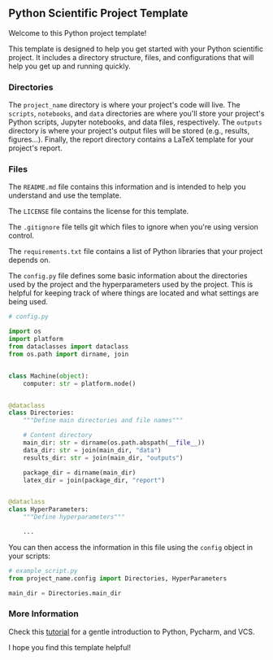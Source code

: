 ## Python Scientific Project Template

Welcome to this Python project template!

This template is designed to help you get started with your Python scientific project. It includes a directory structure, files, and configurations that will help you get up and running quickly.

### Directories
The `project_name` directory is where your project's code will live. The `scripts`, `notebooks`, and `data` directories are where you'll store your project's Python scripts, Jupyter notebooks, and data files, respectively. The `outputs` directory is where your project's output files will be stored (e.g., results, figures...). Finally, the report directory contains a LaTeX template for your project's report.

### Files
The `README.md` file contains this information and is intended to help you understand and use the template.

The `LICENSE` file contains the license for this template.

The `.gitignore` file tells git which files to ignore when you're using version control.

The `requirements.txt` file contains a list of Python libraries that your project depends on.

The `config.py` file defines some basic information about the directories used by the project and the hyperparameters used by the project. This is helpful for keeping track of where things are located and what settings are being used.

```python
# config.py

import os
import platform
from dataclasses import dataclass
from os.path import dirname, join


class Machine(object):
    computer: str = platform.node()


@dataclass
class Directories:
    """Define main directories and file names"""

    # Content directory
    main_dir: str = dirname(os.path.abspath(__file__))
    data_dir: str = join(main_dir, "data")
    results_dir: str = join(main_dir, "outputs")

    package_dir = dirname(main_dir)
    latex_dir = join(package_dir, "report")


@dataclass
class HyperParameters:
    """Define hyperparameters"""

    ...

```

You can then access the information in this file using the `config` object in your scripts:

```python
# example_script.py
from project_name.config import Directories, HyperParameters

main_dir = Directories.main_dir
```

### More Information
Check this [tutorial](https://medium.com/python-in-plain-english/a-gentle-introduction-to-python-with-pycharm-367f6b73364a) for a gentle introduction to Python, Pycharm, and VCS.

I hope you find this template helpful!